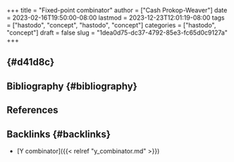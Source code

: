 +++
title = "Fixed-point combinator"
author = ["Cash Prokop-Weaver"]
date = 2023-02-16T19:50:00-08:00
lastmod = 2023-12-23T12:01:19-08:00
tags = ["hastodo", "concept", "hastodo", "concept"]
categories = ["hastodo", "concept"]
draft = false
slug = "1dea0d75-dc37-4792-85e3-fc65d0c9127a"
+++

##  {#d41d8c}


## Bibliography {#bibliography}

## References

<style>.csl-entry{text-indent: -1.5em; margin-left: 1.5em;}</style><div class="csl-bib-body">
</div>



## Backlinks {#backlinks}

-   [Y combinator]({{< relref "y_combinator.md" >}})
